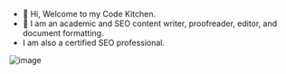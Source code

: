 - 👋 Hi, Welcome to my Code Kitchen. 
- 👀 I am an academic and SEO  content writer, proofreader, editor, and document formatting.
- I am also a certified SEO professional. 

<!---
1xero1/1xero1 is a ✨ special ✨ repository because its `README.md` (this file) appears on your GitHub profile.
You can click the Preview link to take a look at your changes.
--->
![image](https://github.com/1xero1/1xero1/assets/16211843/ec563b02-1105-4933-bcda-90a9cf3c2fa1)
